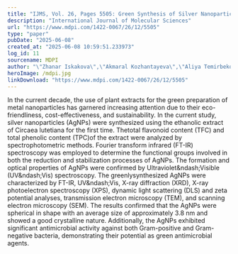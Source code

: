 ```yaml
---
title: "IJMS, Vol. 26, Pages 5505: Green Synthesis of Silver Nanoparticles Using Circaea lutetiana EthanolicExtract: Phytochemical Profiling, Characterization, and Antimicrobial Evaluation"
description: "International Journal of Molecular Sciences"
url: "https://www.mdpi.com/1422-0067/26/12/5505"
type: "paper"
pubDate: "2025-06-08"
created_at: "2025-06-08 10:59:51.233973"
log_id: 11
sourcename: MDPI
author: "\"Zhanar Iskakova\",\"Akmaral Kozhantayeva\",\"Aliya Temirbekova\",\"Saule Mukhtubayeva\",\"Gulmira Bissenova\",\"Zhanar Tekebayeva\",\"Kairtai Almagambetov\",\"Yerbolat Tashenov\",\"Zinigul Sarmurzina\""
heroImage: /mdpi.jpg
linkDownload: "https://www.mdpi.com/1422-0067/26/12/5505"
---
```


In the current decade, the use of plant extracts for the green preparation of metal nanoparticles has garnered increasing attention due to their eco-friendliness, cost-effectiveness, and sustainability. In the current study, silver nanoparticles (AgNPs) were synthesized using the ethanolic extract of Circaea lutetiana for the first time. Thetotal flavonoid content (TFC) and total phenolic content (TPC)of the extract were analyzed by spectrophotometric methods. Fourier transform infrared (FT-IR) spectroscopy was employed to determine the functional groups involved in both the reduction and stabilization processes of AgNPs. The formation and optical properties of AgNPs were confirmed by Ultraviolet&amp;ndash;Visible (UV&amp;ndash;Vis) spectroscopy. The greenlysynthesized AgNPs were characterized by FT-IR, UV&amp;ndash;Vis, X-ray diffraction (XRD), X-ray photoelectron spectroscopy (XPS), dynamic light scattering (DLS) and zeta potential analyses, transmission electron microscopy (TEM), and scanning electron microscopy (SEM). The results confirmed that the AgNPs were spherical in shape with an average size of approximately 3.8 nm and showed a good crystalline nature. Additionally, the AgNPs exhibited significant antimicrobial activity against both Gram-positive and Gram-negative bacteria, demonstrating their potential as green antimicrobial agents.
